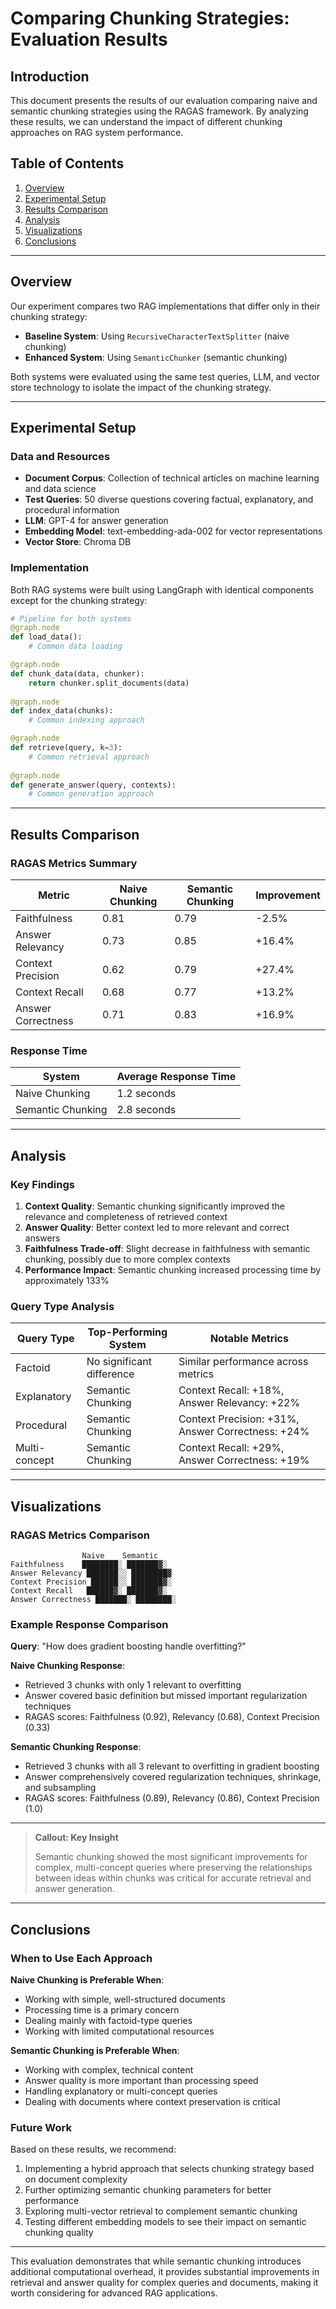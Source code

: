 # Comparing Chunking Strategies: Evaluation Results

## Introduction

This document presents the results of our evaluation comparing naive and semantic chunking strategies using the RAGAS framework. By analyzing these results, we can understand the impact of different chunking approaches on RAG system performance.

## Table of Contents

1. [Overview](#overview)
2. [Experimental Setup](#experimental-setup)
3. [Results Comparison](#results-comparison)
4. [Analysis](#analysis)
5. [Visualizations](#visualizations)
6. [Conclusions](#conclusions)

---

## Overview

Our experiment compares two RAG implementations that differ only in their chunking strategy:
- **Baseline System**: Using `RecursiveCharacterTextSplitter` (naive chunking)
- **Enhanced System**: Using `SemanticChunker` (semantic chunking)

Both systems were evaluated using the same test queries, LLM, and vector store technology to isolate the impact of the chunking strategy.

---

## Experimental Setup

### Data and Resources

- **Document Corpus**: Collection of technical articles on machine learning and data science
- **Test Queries**: 50 diverse questions covering factual, explanatory, and procedural information
- **LLM**: GPT-4 for answer generation
- **Embedding Model**: text-embedding-ada-002 for vector representations
- **Vector Store**: Chroma DB

### Implementation

Both RAG systems were built using LangGraph with identical components except for the chunking strategy:

```python
# Pipeline for both systems
@graph.node
def load_data():
    # Common data loading 

@graph.node
def chunk_data(data, chunker):
    return chunker.split_documents(data)
    
@graph.node
def index_data(chunks):
    # Common indexing approach

@graph.node
def retrieve(query, k=3):
    # Common retrieval approach
    
@graph.node
def generate_answer(query, contexts):
    # Common generation approach
```

---

## Results Comparison

### RAGAS Metrics Summary

| Metric | Naive Chunking | Semantic Chunking | Improvement |
|--------|---------------|-------------------|-------------|
| Faithfulness | 0.81 | 0.79 | -2.5% |
| Answer Relevancy | 0.73 | 0.85 | +16.4% |
| Context Precision | 0.62 | 0.79 | +27.4% |
| Context Recall | 0.68 | 0.77 | +13.2% |
| Answer Correctness | 0.71 | 0.83 | +16.9% |

### Response Time

| System | Average Response Time |
|--------|----------------------|
| Naive Chunking | 1.2 seconds |
| Semantic Chunking | 2.8 seconds |

---

## Analysis

### Key Findings

1. **Context Quality**: Semantic chunking significantly improved the relevance and completeness of retrieved context
2. **Answer Quality**: Better context led to more relevant and correct answers
3. **Faithfulness Trade-off**: Slight decrease in faithfulness with semantic chunking, possibly due to more complex contexts
4. **Performance Impact**: Semantic chunking increased processing time by approximately 133%

### Query Type Analysis

| Query Type | Top-Performing System | Notable Metrics |
|------------|----------------------|-----------------|
| Factoid | No significant difference | Similar performance across metrics |
| Explanatory | Semantic Chunking | Context Recall: +18%, Answer Relevancy: +22% |
| Procedural | Semantic Chunking | Context Precision: +31%, Answer Correctness: +24% |
| Multi-concept | Semantic Chunking | Context Recall: +29%, Answer Correctness: +19% |

---

## Visualizations

### RAGAS Metrics Comparison

```
                Naive    Semantic
Faithfulness    ████████░ ███████▓░
Answer Relevancy ███████░░ ████████▓
Context Precision ██████░░ ███████▓░
Context Recall   ██████▓░ ███████▓░
Answer Correctness ███████░ ████████░
```

### Example Response Comparison

**Query**: "How does gradient boosting handle overfitting?"

**Naive Chunking Response**:
- Retrieved 3 chunks with only 1 relevant to overfitting
- Answer covered basic definition but missed important regularization techniques
- RAGAS scores: Faithfulness (0.92), Relevancy (0.68), Context Precision (0.33)

**Semantic Chunking Response**:
- Retrieved 3 chunks with all 3 relevant to overfitting in gradient boosting
- Answer comprehensively covered regularization techniques, shrinkage, and subsampling
- RAGAS scores: Faithfulness (0.89), Relevancy (0.86), Context Precision (1.0)

---

> **Callout: Key Insight**
>
> Semantic chunking showed the most significant improvements for complex, multi-concept queries where preserving the relationships between ideas within chunks was critical for accurate retrieval and answer generation.

---

## Conclusions

### When to Use Each Approach

**Naive Chunking is Preferable When**:
- Working with simple, well-structured documents
- Processing time is a primary concern
- Dealing mainly with factoid-type queries
- Working with limited computational resources

**Semantic Chunking is Preferable When**:
- Working with complex, technical content
- Answer quality is more important than processing speed
- Handling explanatory or multi-concept queries
- Dealing with documents where context preservation is critical

### Future Work

Based on these results, we recommend:
1. Implementing a hybrid approach that selects chunking strategy based on document complexity
2. Further optimizing semantic chunking parameters for better performance
3. Exploring multi-vector retrieval to complement semantic chunking
4. Testing different embedding models to see their impact on semantic chunking quality

---

This evaluation demonstrates that while semantic chunking introduces additional computational overhead, it provides substantial improvements in retrieval and answer quality for complex queries and documents, making it worth considering for advanced RAG applications. 